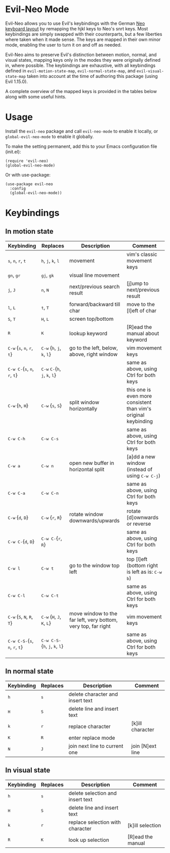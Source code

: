 # Evil-Neo Mode


Evil-Neo allows you to use Evil's keybindings with the German
[Neo keyboard layout](https://www.neo-layout.org) by remapping the hjkl keys to Neo's snrt keys.
Most keybindings are simply swapped with their counterparts, but a few liberties where taken when
it made sense. The keys are mapped in their own minor mode, enabling the user to turn it on and off
as needed.

Evil-Neo aims to preserve Evil's distinction between motion, normal, and visual states, mapping keys
only in the modes they were originally defined in, where possible. The keybindings are exhaustive,
with all keybindings defined in `evil-motion-state-map`, `evil-normal-state-map`, and
`evil-visual-state-map` taken into account at the time of authoring this package (using Evil 1.15.0).

A complete overview of the mapped keys is provided in the tables below along with some useful hints.


# Usage

Install the `evil-neo` package and call `evil-neo-mode` to enable it locally, or
`global-evil-neo-mode` to enable it globally.

To make the setting permanent, add this to your Emacs configuration file (init.el):
```elisp
(require 'evil-neo)
(global-evil-neo-mode)
```

Or with use-package:
```elisp
(use-package evil-neo
  :config
  (global-evil-neo-mode))
```

# Keybindings

## In motion state

| Keybinding                                             | Replaces                                               | Description                         | Comment                                       |
| ------------------------------------------------------ | ------------------------------------------------------ | ----------------------------------- | --------------------------------------------- |
| <kbd>s</kbd>, <kbd>n</kbd>, <kbd>r</kbd>, <kbd>t</kbd> | <kbd>h</kbd>, <kbd>j</kbd>, <kbd>k</kbd>, <kbd>l</kbd> | movement                            | vim's classic movement keys                   |
| <kbd>gn</kbd>, <kbd>gr</kbd>                           | <kbd>gj</kbd>, <kbd>gk</kbd>                           | visual line movement                |                                               |
| <kbd>j</kbd>, <kbd>J</kbd>                             | <kbd>n</kbd>, <kbd>N</kbd>                             | next/previous search result         | [j]ump to next/previous result                |
| <kbd>l</kbd>, <kbd>L</kbd>                             | <kbd>t</kbd>, <kbd>T</kbd>                             | forward/backward till char          | move to the [l]eft of char                    |
| <kbd>S</kbd>, <kbd>T</kbd>                             | <kbd>H</kbd>, <kbd>L</kbd>                             | screen top/bottom                   |                                               |
| <kbd>R</kbd>                                           | <kbd>K</kbd>                                           | lookup keyword                      | [R]ead the manual about keyword               |
| <kbd>C-w</kbd> {<kbd>s</kbd>, <kbd>n</kbd>, <kbd>r</kbd>, <kbd>t</kbd>} | <kbd>C-w</kbd> {<kbd>h</kbd>, <kbd>j</kbd>, <kbd>k</kbd>, <kbd>l</kbd>} | go to the left, below, above, right window | vim movement keys |
| <kbd>C-w C-</kbd>{<kbd>s</kbd>, <kbd>n</kbd>, <kbd>r</kbd>, <kbd>t</kbd>} | <kbd>C-w</kbd> <kbd>C-</kbd>{<kbd>h</kbd>, <kbd>j</kbd>, <kbd>k</kbd>, <kbd>l</kbd>} | | same as above, using Ctrl for both keys |
| <kbd>C-w</kbd> {<kbd>h</kbd>, <kbd>H</kbd>}            | <kbd>C-w</kbd> {<kbd>s</kbd>, <kbd>S</kbd>}            | split window horizontally           | this one is even more consistent than vim's original keybinding |
| <kbd>C-w C-h</kbd>                                     | <kbd>C-w C-s</kbd>                                     |                                     | same as above, using Ctrl for both keys       |
| <kbd>C-w a</kbd>                                       | <kbd>C-w n</kbd>                                       | open new buffer in horizontal split | [a]dd a new window (instead of using <kbd>C-w C-j</kbd>) |
| <kbd>C-w C-a</kbd>                                     | <kbd>C-w C-n</kbd>                                     |                                     | same as above, using Ctrl for both keys       |
| <kbd>C-w</kbd> {<kbd>d</kbd>, <kbd>D</kbd>}            | <kbd>C-w</kbd> {<kbd>r</kbd>, <kbd>R</kbd>}            | rotate window downwards/upwards     | rotate [d]ownwards or reverse                 |
| <kbd>C-w C-</kbd>{<kbd>d</kbd>, <kbd>D</kbd>}          | <kbd>C-w C-</kbd>{<kbd>r</kbd>, <kbd>R</kbd>}          |                                     | same as above, using Ctrl for both keys       |
| <kbd>C-w l</kbd>                                       | <kbd>C-w t</kbd>                                       | go to the window top left           | top [l]eft (bottom right is left as is: <kbd>C-w b</kbd>) |
| <kbd>C-w C-l</kbd>                                     | <kbd>C-w C-t</kbd>                                     |                                     | same as above, using Ctrl for both keys       |
| <kbd>C-w</kbd> {<kbd>S</kbd>, <kbd>N</kbd>, <kbd>R</kbd>, <kbd>T</kbd>} | <kbd>C-w</kbd> {<kbd>H</kbd>, <kbd>J</kbd>, <kbd>K</kbd>, <kbd>L</kbd>} | move window to the far left, very bottom, very top, far right | vim movement keys |
| <kbd>C-w C-S-</kbd>{<kbd>s</kbd>, <kbd>n</kbd>, <kbd>r</kbd>, <kbd>t</kbd>} | <kbd>C-w C-S-</kbd>{<kbd>h</kbd>, <kbd>j</kbd>, <kbd>k</kbd>, <kbd>l</kbd>} | | same as above, using Ctrl for both keys |

## In normal state

| Keybinding   | Replaces     | Description                      | Comment          |
| ------------ | ------------ | -------------------------------- | ---------------- |
| <kbd>h</kbd> | <kbd>s</kbd> | delete character and insert text |                  |
| <kbd>H</kbd> | <kbd>S</kbd> | delete line and insert text      |                  |
| <kbd>k</kbd> | <kbd>r</kbd> | replace character                | [k]ill character |
| <kbd>K</kbd> | <kbd>R</kbd> | enter replace mode               |                  |
| <kbd>N</kbd> | <kbd>J</kbd> | join next line to current one    | join [N]ext line |

## In visual state

| Keybinding   | Replaces     | Description                      | Comment           |
| ------------ | ------------ | -------------------------------- | ----------------- |
| <kbd>h</kbd> | <kbd>s</kbd> | delete selection and insert text |                   |
| <kbd>H</kbd> | <kbd>S</kbd> | delete line and insert text      |                   |
| <kbd>k</kbd> | <kbd>r</kbd> | replace selection with character | [k]ill selection  |
| <kbd>R</kbd> | <kbd>K</kbd> | look up selection                | [R]ead the manual |
